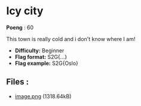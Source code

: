 # Icy city
**Poeng** : 60

This town is really cold and i don't know where I am!


- **Difficulty:** Beginner
- **Flag format:** S2G{...}
- **Flag example:** S2G{Oslo}

## Files : 

 - [image.png](./image.png) (1318.64kB)